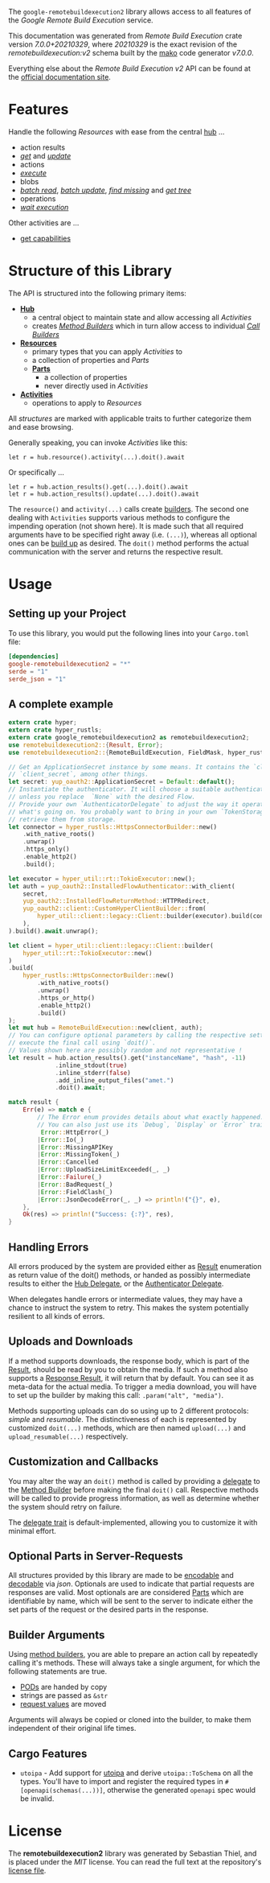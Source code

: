 <!---
DO NOT EDIT !
This file was generated automatically from 'src/generator/templates/api/README.md.mako'
DO NOT EDIT !
-->
The `google-remotebuildexecution2` library allows access to all features of the *Google Remote Build Execution* service.

This documentation was generated from *Remote Build Execution* crate version *7.0.0+20210329*, where *20210329* is the exact revision of the *remotebuildexecution:v2* schema built by the [mako](http://www.makotemplates.org/) code generator *v7.0.0*.

Everything else about the *Remote Build Execution* *v2* API can be found at the
[official documentation site](https://cloud.google.com/remote-build-execution/docs/).
# Features

Handle the following *Resources* with ease from the central [hub](https://docs.rs/google-remotebuildexecution2/7.0.0+20210329/google_remotebuildexecution2/RemoteBuildExecution) ...

* action results
 * [*get*](https://docs.rs/google-remotebuildexecution2/7.0.0+20210329/google_remotebuildexecution2/api::ActionResultGetCall) and [*update*](https://docs.rs/google-remotebuildexecution2/7.0.0+20210329/google_remotebuildexecution2/api::ActionResultUpdateCall)
* actions
 * [*execute*](https://docs.rs/google-remotebuildexecution2/7.0.0+20210329/google_remotebuildexecution2/api::ActionExecuteCall)
* blobs
 * [*batch read*](https://docs.rs/google-remotebuildexecution2/7.0.0+20210329/google_remotebuildexecution2/api::BlobBatchReadCall), [*batch update*](https://docs.rs/google-remotebuildexecution2/7.0.0+20210329/google_remotebuildexecution2/api::BlobBatchUpdateCall), [*find missing*](https://docs.rs/google-remotebuildexecution2/7.0.0+20210329/google_remotebuildexecution2/api::BlobFindMissingCall) and [*get tree*](https://docs.rs/google-remotebuildexecution2/7.0.0+20210329/google_remotebuildexecution2/api::BlobGetTreeCall)
* operations
 * [*wait execution*](https://docs.rs/google-remotebuildexecution2/7.0.0+20210329/google_remotebuildexecution2/api::OperationWaitExecutionCall)

Other activities are ...

* [get capabilities](https://docs.rs/google-remotebuildexecution2/7.0.0+20210329/google_remotebuildexecution2/api::MethodGetCapabilityCall)



# Structure of this Library

The API is structured into the following primary items:

* **[Hub](https://docs.rs/google-remotebuildexecution2/7.0.0+20210329/google_remotebuildexecution2/RemoteBuildExecution)**
    * a central object to maintain state and allow accessing all *Activities*
    * creates [*Method Builders*](https://docs.rs/google-remotebuildexecution2/7.0.0+20210329/google_remotebuildexecution2/common::MethodsBuilder) which in turn
      allow access to individual [*Call Builders*](https://docs.rs/google-remotebuildexecution2/7.0.0+20210329/google_remotebuildexecution2/common::CallBuilder)
* **[Resources](https://docs.rs/google-remotebuildexecution2/7.0.0+20210329/google_remotebuildexecution2/common::Resource)**
    * primary types that you can apply *Activities* to
    * a collection of properties and *Parts*
    * **[Parts](https://docs.rs/google-remotebuildexecution2/7.0.0+20210329/google_remotebuildexecution2/common::Part)**
        * a collection of properties
        * never directly used in *Activities*
* **[Activities](https://docs.rs/google-remotebuildexecution2/7.0.0+20210329/google_remotebuildexecution2/common::CallBuilder)**
    * operations to apply to *Resources*

All *structures* are marked with applicable traits to further categorize them and ease browsing.

Generally speaking, you can invoke *Activities* like this:

```Rust,ignore
let r = hub.resource().activity(...).doit().await
```

Or specifically ...

```ignore
let r = hub.action_results().get(...).doit().await
let r = hub.action_results().update(...).doit().await
```

The `resource()` and `activity(...)` calls create [builders][builder-pattern]. The second one dealing with `Activities`
supports various methods to configure the impending operation (not shown here). It is made such that all required arguments have to be
specified right away (i.e. `(...)`), whereas all optional ones can be [build up][builder-pattern] as desired.
The `doit()` method performs the actual communication with the server and returns the respective result.

# Usage

## Setting up your Project

To use this library, you would put the following lines into your `Cargo.toml` file:

```toml
[dependencies]
google-remotebuildexecution2 = "*"
serde = "1"
serde_json = "1"
```

## A complete example

```Rust
extern crate hyper;
extern crate hyper_rustls;
extern crate google_remotebuildexecution2 as remotebuildexecution2;
use remotebuildexecution2::{Result, Error};
use remotebuildexecution2::{RemoteBuildExecution, FieldMask, hyper_rustls, hyper_util, yup_oauth2};

// Get an ApplicationSecret instance by some means. It contains the `client_id` and
// `client_secret`, among other things.
let secret: yup_oauth2::ApplicationSecret = Default::default();
// Instantiate the authenticator. It will choose a suitable authentication flow for you,
// unless you replace  `None` with the desired Flow.
// Provide your own `AuthenticatorDelegate` to adjust the way it operates and get feedback about
// what's going on. You probably want to bring in your own `TokenStorage` to persist tokens and
// retrieve them from storage.
let connector = hyper_rustls::HttpsConnectorBuilder::new()
    .with_native_roots()
    .unwrap()
    .https_only()
    .enable_http2()
    .build();

let executor = hyper_util::rt::TokioExecutor::new();
let auth = yup_oauth2::InstalledFlowAuthenticator::with_client(
    secret,
    yup_oauth2::InstalledFlowReturnMethod::HTTPRedirect,
    yup_oauth2::client::CustomHyperClientBuilder::from(
        hyper_util::client::legacy::Client::builder(executor).build(connector),
    ),
).build().await.unwrap();

let client = hyper_util::client::legacy::Client::builder(
    hyper_util::rt::TokioExecutor::new()
)
.build(
    hyper_rustls::HttpsConnectorBuilder::new()
        .with_native_roots()
        .unwrap()
        .https_or_http()
        .enable_http2()
        .build()
);
let mut hub = RemoteBuildExecution::new(client, auth);
// You can configure optional parameters by calling the respective setters at will, and
// execute the final call using `doit()`.
// Values shown here are possibly random and not representative !
let result = hub.action_results().get("instanceName", "hash", -11)
             .inline_stdout(true)
             .inline_stderr(false)
             .add_inline_output_files("amet.")
             .doit().await;

match result {
    Err(e) => match e {
        // The Error enum provides details about what exactly happened.
        // You can also just use its `Debug`, `Display` or `Error` traits
         Error::HttpError(_)
        |Error::Io(_)
        |Error::MissingAPIKey
        |Error::MissingToken(_)
        |Error::Cancelled
        |Error::UploadSizeLimitExceeded(_, _)
        |Error::Failure(_)
        |Error::BadRequest(_)
        |Error::FieldClash(_)
        |Error::JsonDecodeError(_, _) => println!("{}", e),
    },
    Ok(res) => println!("Success: {:?}", res),
}

```
## Handling Errors

All errors produced by the system are provided either as [Result](https://docs.rs/google-remotebuildexecution2/7.0.0+20210329/google_remotebuildexecution2/common::Result) enumeration as return value of
the doit() methods, or handed as possibly intermediate results to either the
[Hub Delegate](https://docs.rs/google-remotebuildexecution2/7.0.0+20210329/google_remotebuildexecution2/common::Delegate), or the [Authenticator Delegate](https://docs.rs/yup-oauth2/*/yup_oauth2/trait.AuthenticatorDelegate.html).

When delegates handle errors or intermediate values, they may have a chance to instruct the system to retry. This
makes the system potentially resilient to all kinds of errors.

## Uploads and Downloads
If a method supports downloads, the response body, which is part of the [Result](https://docs.rs/google-remotebuildexecution2/7.0.0+20210329/google_remotebuildexecution2/common::Result), should be
read by you to obtain the media.
If such a method also supports a [Response Result](https://docs.rs/google-remotebuildexecution2/7.0.0+20210329/google_remotebuildexecution2/common::ResponseResult), it will return that by default.
You can see it as meta-data for the actual media. To trigger a media download, you will have to set up the builder by making
this call: `.param("alt", "media")`.

Methods supporting uploads can do so using up to 2 different protocols:
*simple* and *resumable*. The distinctiveness of each is represented by customized
`doit(...)` methods, which are then named `upload(...)` and `upload_resumable(...)` respectively.

## Customization and Callbacks

You may alter the way an `doit()` method is called by providing a [delegate](https://docs.rs/google-remotebuildexecution2/7.0.0+20210329/google_remotebuildexecution2/common::Delegate) to the
[Method Builder](https://docs.rs/google-remotebuildexecution2/7.0.0+20210329/google_remotebuildexecution2/common::CallBuilder) before making the final `doit()` call.
Respective methods will be called to provide progress information, as well as determine whether the system should
retry on failure.

The [delegate trait](https://docs.rs/google-remotebuildexecution2/7.0.0+20210329/google_remotebuildexecution2/common::Delegate) is default-implemented, allowing you to customize it with minimal effort.

## Optional Parts in Server-Requests

All structures provided by this library are made to be [encodable](https://docs.rs/google-remotebuildexecution2/7.0.0+20210329/google_remotebuildexecution2/common::RequestValue) and
[decodable](https://docs.rs/google-remotebuildexecution2/7.0.0+20210329/google_remotebuildexecution2/common::ResponseResult) via *json*. Optionals are used to indicate that partial requests are responses
are valid.
Most optionals are are considered [Parts](https://docs.rs/google-remotebuildexecution2/7.0.0+20210329/google_remotebuildexecution2/common::Part) which are identifiable by name, which will be sent to
the server to indicate either the set parts of the request or the desired parts in the response.

## Builder Arguments

Using [method builders](https://docs.rs/google-remotebuildexecution2/7.0.0+20210329/google_remotebuildexecution2/common::CallBuilder), you are able to prepare an action call by repeatedly calling it's methods.
These will always take a single argument, for which the following statements are true.

* [PODs][wiki-pod] are handed by copy
* strings are passed as `&str`
* [request values](https://docs.rs/google-remotebuildexecution2/7.0.0+20210329/google_remotebuildexecution2/common::RequestValue) are moved

Arguments will always be copied or cloned into the builder, to make them independent of their original life times.

[wiki-pod]: http://en.wikipedia.org/wiki/Plain_old_data_structure
[builder-pattern]: http://en.wikipedia.org/wiki/Builder_pattern
[google-go-api]: https://github.com/google/google-api-go-client

## Cargo Features

* `utoipa` - Add support for [utoipa](https://crates.io/crates/utoipa) and derive `utoipa::ToSchema` on all
the types. You'll have to import and register the required types in `#[openapi(schemas(...))]`, otherwise the
generated `openapi` spec would be invalid.


# License
The **remotebuildexecution2** library was generated by Sebastian Thiel, and is placed
under the *MIT* license.
You can read the full text at the repository's [license file][repo-license].

[repo-license]: https://github.com/Byron/google-apis-rsblob/main/LICENSE.md

